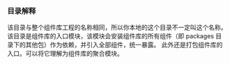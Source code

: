 
### 目录解释
该目录与整个组件库工程的名称相同，所以你本地的这个目录不一定叫这个名称。
该目录是组件库的入口模块，该模块会安装组件库的所有组件（即 packages 目录下的其他包）作为依赖，并引入全部组件，统一暴露。
此外还是打包组件库的入口。可以将它理解为组件库的聚合模块。


